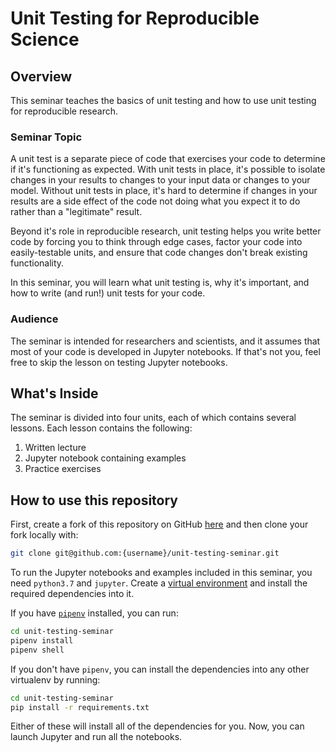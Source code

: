# Unit Testing for Reproducible Science

## Overview

This seminar teaches the basics of unit testing and how to use unit testing for
reproducible research.

### Seminar Topic

A unit test is a separate piece of code that exercises your code to determine if
it's functioning as expected. With unit tests in place, it's possible to isolate
changes in your results to changes to your input data or changes to your model.
Without unit tests in place, it's hard to determine if changes in your results
are a side effect of the code not doing what you expect it to do rather than a
"legitimate" result.

Beyond it's role in reproducible research, unit testing helps you write better
code by forcing you to think through edge cases, factor your code into
easily-testable units, and ensure that code changes don't break existing
functionality.

In this seminar, you will learn what unit testing is, why it's important, and
how to write (and run!) unit tests for your code.

### Audience

The seminar is intended for researchers and scientists, and it assumes that most
of your code is developed in Jupyter notebooks. If that's not you, feel free to
skip the lesson on testing Jupyter notebooks.

## What's Inside

The seminar is divided into four units, each of which contains several lessons.
Each lesson contains the following:

1. Written lecture
1. Jupyter notebook containing examples
1. Practice exercises

## How to use this repository

First, create a fork of this repository on GitHub
[here](https://github.com/thejunglejane/unit-testing-seminar/fork) and then
clone your fork locally with:

```bash
git clone git@github.com:{username}/unit-testing-seminar.git
```

To run the Jupyter notebooks and examples included in this seminar, you need
`python3.7` and `jupyter`. Create a [virtual
environment](https://docs.python.org/3/tutorial/venv.html) and install the
required dependencies into it.

If you have [`pipenv`](https://pipenv.readthedocs.io/en/latest/) installed, you
can run:

```bash
cd unit-testing-seminar
pipenv install
pipenv shell
```

If you don't have `pipenv`, you can install the dependencies into any other
virtualenv by running:

```bash
cd unit-testing-seminar
pip install -r requirements.txt
```

Either of these will install all of the dependencies for you. Now, you can
launch Jupyter and run all the notebooks.
